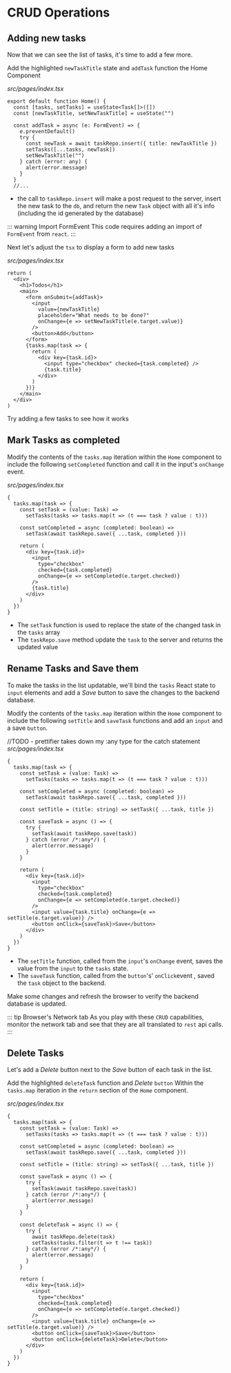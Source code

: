 # CRUD Operations

## Adding new tasks

Now that we can see the list of tasks, it's time to add a few more.

Add the highlighted `newTaskTitle` state and `addTask` function the Home Component

_src/pages/index.tsx_

```ts{3-14}
export default function Home() {
  const [tasks, setTasks] = useState<Task[]>([])
  const [newTaskTitle, setNewTaskTitle] = useState("")

  const addTask = async (e: FormEvent) => {
    e.preventDefault()
    try {
      const newTask = await taskRepo.insert({ title: newTaskTitle })
      setTasks([...tasks, newTask])
      setNewTaskTitle("")
    } catch (error: any) {
      alert(error.message)
    }
  }
  //...
```

- the call to `taskRepo.insert` will make a post request to the server, insert the new task to the `db`, and return the new `Task` object with all it's info (including the id generated by the database)

::: warning Import FormEvent
This code requires adding an import of `FormEvent` from `react`.
:::

Next let's adjust the `tsx` to display a form to add new tasks

_src/pages/index.tsx_

```tsx{5-12}
return (
  <div>
    <h1>Todos</h1>
    <main>
      <form onSubmit={addTask}>
        <input
          value={newTaskTitle}
          placeholder="What needs to be done?"
          onChange={e => setNewTaskTitle(e.target.value)}
        />
        <button>Add</button>
      </form>
      {tasks.map(task => {
        return (
          <div key={task.id}>
            <input type="checkbox" checked={task.completed} />
            {task.title}
          </div>
        )
      })}
    </main>
  </div>
)
```

Try adding a few tasks to see how it works

## Mark Tasks as completed

Modify the contents of the `tasks.map` iteration within the `Home` component to include the following `setCompleted` function and call it in the input's `onChange` event.

_src/pages/index.tsx_

```tsx{3-4,6-7,14}
{
  tasks.map(task => {
    const setTask = (value: Task) =>
      setTasks(tasks => tasks.map(t => (t === task ? value : t)))

    const setCompleted = async (completed: boolean) =>
      setTask(await taskRepo.save({ ...task, completed }))

    return (
      <div key={task.id}>
        <input
          type="checkbox"
          checked={task.completed}
          onChange={e => setCompleted(e.target.checked)}
        />
        {task.title}
      </div>
    )
  })
}
```

- The `setTask` function is used to replace the state of the changed task in the `tasks` array
- The `taskRepo.save` method update the `task` to the server and returns the updated value

## Rename Tasks and Save them

To make the tasks in the list updatable, we'll bind the `tasks` React state to `input` elements and add a _Save_ button to save the changes to the backend database.

Modify the contents of the `tasks.map` iteration within the `Home` component to include the following `setTitle` and `saveTask` functions and add an `input` and a save `button`.

//TODO - prettifier takes down my :any type for the catch statement
_src/pages/index.tsx_

```tsx{9,11-17,26-27}
{
  tasks.map(task => {
    const setTask = (value: Task) =>
      setTasks(tasks => tasks.map(t => (t === task ? value : t)))

    const setCompleted = async (completed: boolean) =>
      setTask(await taskRepo.save({ ...task, completed }))

    const setTitle = (title: string) => setTask({ ...task, title })

    const saveTask = async () => {
      try {
        setTask(await taskRepo.save(task))
      } catch (error /*:any*/) {
        alert(error.message)
      }
    }

    return (
      <div key={task.id}>
        <input
          type="checkbox"
          checked={task.completed}
          onChange={e => setCompleted(e.target.checked)}
        />
        <input value={task.title} onChange={e => setTitle(e.target.value)} />
        <button onClick={saveTask}>Save</button>
      </div>
    )
  })
}
```

- The `setTitle` function, called from the `input`'s `onChange` event, saves the value from the `input` to the `tasks` state.
- The `saveTask` function, called from the `button`'s' `onClick`event , saved the `task` object to the backend.

Make some changes and refresh the browser to verify the backend database is updated.

::: tip Browser's Network tab
As you play with these `CRUD` capabilities, monitor the network tab and see that they are all translated to `rest` api calls.
:::

## Delete Tasks

Let's add a _Delete_ button next to the _Save_ button of each task in the list.

Add the highlighted `deleteTask` function and _Delete_ `button` Within the `tasks.map` iteration in the `return` section of the `Home` component.

_src/pages/index.tsx_

```tsx{19-26,37}
{
  tasks.map(task => {
    const setTask = (value: Task) =>
      setTasks(tasks => tasks.map(t => (t === task ? value : t)))

    const setCompleted = async (completed: boolean) =>
      setTask(await taskRepo.save({ ...task, completed }))

    const setTitle = (title: string) => setTask({ ...task, title })

    const saveTask = async () => {
      try {
        setTask(await taskRepo.save(task))
      } catch (error /*:any*/) {
        alert(error.message)
      }
    }

    const deleteTask = async () => {
      try {
        await taskRepo.delete(task)
        setTasks(tasks.filter(t => t !== task))
      } catch (error /*:any*/) {
        alert(error.message)
      }
    }

    return (
      <div key={task.id}>
        <input
          type="checkbox"
          checked={task.completed}
          onChange={e => setCompleted(e.target.checked)}
        />
        <input value={task.title} onChange={e => setTitle(e.target.value)} />
        <button onClick={saveTask}>Save</button>
        <button onClick={deleteTask}>Delete</button>
      </div>
    )
  })
}
```

